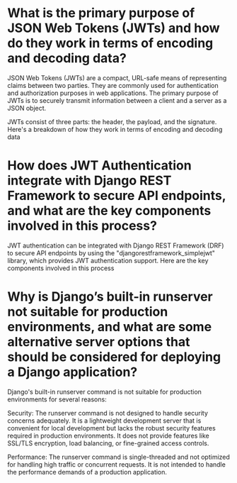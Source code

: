 # What is the primary purpose of JSON Web Tokens (JWTs) and how do they work in terms of encoding and decoding data?
JSON Web Tokens (JWTs) are a compact, URL-safe means of representing claims between two parties. They are commonly used for authentication and authorization purposes in web applications. The primary purpose of JWTs is to securely transmit information between a client and a server as a JSON object.

JWTs consist of three parts: the header, the payload, and the signature. Here's a breakdown of how they work in terms of encoding and decoding data
# How does JWT Authentication integrate with Django REST Framework to secure API endpoints, and what are the key components involved in this process?
JWT authentication can be integrated with Django REST Framework (DRF) to secure API endpoints by using the "djangorestframework_simplejwt" library, which provides JWT authentication support. Here are the key components involved in this process
# Why is Django’s built-in runserver not suitable for production environments, and what are some alternative server options that should be considered for deploying a Django application?
Django's built-in runserver command is not suitable for production environments for several reasons:

Security: The runserver command is not designed to handle security concerns adequately. It is a lightweight development server that is convenient for local development but lacks the robust security features required in production environments. It does not provide features like SSL/TLS encryption, load balancing, or fine-grained access controls.

Performance: The runserver command is single-threaded and not optimized for handling high traffic or concurrent requests. It is not intended to handle the performance demands of a production application.